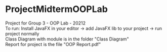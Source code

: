 # ProjectMidtermOOPLab
<div>Project for Group 3 - OOP Lab - 20212</div>
<div>To run: Install JavaFX in your editor -> add JavaFX lib to your project -> run project normally</div>
<div></div>
<div>Class Diagram with module is in the folder "Class Diagram"</div>
<div>Report for project is the file "OOP Report.pdf"</div>
